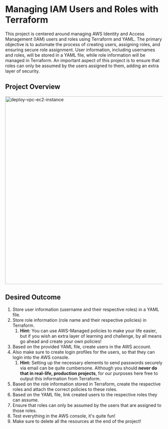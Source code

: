 # Managing IAM Users and Roles with Terraform

This project is centered around managing AWS Identity and Access Management (IAM) users and roles using Terraform and YAML. The primary objective is to automate the process of creating users, assigning roles, and ensuring secure role assignment. User information, including usernames and roles, will be stored in a YAML file, while role information will be managed in Terraform. An important aspect of this project is to ensure that roles can only be assumed by the users assigned to them, adding an extra layer of security.

## Project Overview

<img src="assets/proj02-icdam-users.png" alt="deploy-vpc-ec2-instance" width="600"/>

## Desired Outcome

1. Store user information (username and their respective roles) in a YAML file.
2. Store role information (role name and their respective policies) in Terraform.
    1. **Hint:** You can use AWS-Managed policies to make your life easier, but if you wish an extra layer of learning and challenge, by all means go ahead and create your own policies!
3. Based on the provided YAML file, create users in the AWS account.
4. Also make sure to create login profiles for the users, so that they can login into the AWS console.
    1. **Hint:** Setting up the necessary elements to send passwords securely via email can be quite cumbersone. Although you should **never do that in real-life, production projects**, for our purposes here free to output this information from Terraform.
5. Based on the role information stored in Terraform, create the respective roles and attach the correct policies to these roles.
6. Based on the YAML file, link created users to the respective roles they can assume.
7. Ensure that roles can only be assumed by the users that are assigned to those roles.
8. Test everything in the AWS console, it's quite fun!
9. Make sure to delete all the resources at the end of the project!
